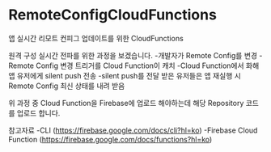 # RemoteConfigCloudFunctions
앱 실시간 리모트 컨피그 업데이트를 위한 CloudFunctions

원격 구성 실시간 전파를 위한 과정을 보겠습니다.
-개발자가 Remote Config를 변경
-Remote Config 변경 트리거를 Cloud Function이 캐치
-Cloud Function에서 화해 앱 유저에게 silent push 전송
-silent push를 전달 받은 유저들은 앱 재실행 시 Remote Config 최신 상태를 내려 받음

위 과정 중 Cloud Function을 Firebase에 업로드 해야하는데 해당 Repository 코드를 업로드 합니다.

참고자료
-CLI (https://firebase.google.com/docs/cli?hl=ko)
-Firebase Cloud Function (https://firebase.google.com/docs/functions?hl=ko)
